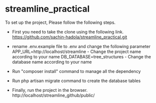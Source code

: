 # streamline_practical


To set up the project, Please follow the following steps.

- First you need to take the clone using the following link.
	https://github.com/sachin-hadola/streamline_practical.git

- rename .env.example file to .env and change the following parameter
	APP_URL=http://localhost/streamline - Change the project name according to your name
	DB_DATABASE=tree_structures - Change the database name according to your name

- Run "composer install" command to manage all the dependency

- Run php artisan migrate command to create the database tables

- Finally, run the project in the browser.
	http://localhost/streamline_github/public/